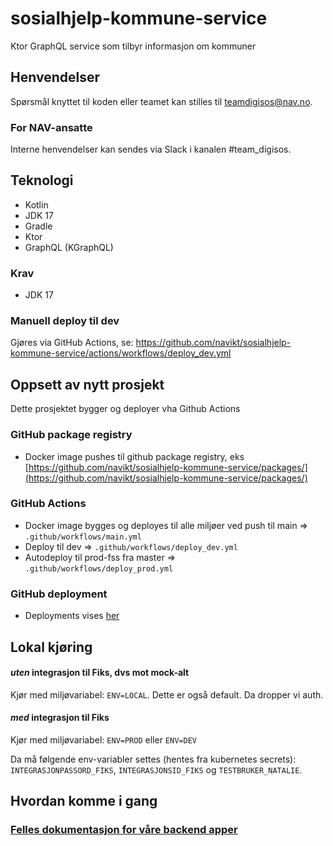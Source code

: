 # sosialhjelp-kommune-service
Ktor GraphQL service som tilbyr informasjon om kommuner

## Henvendelser
Spørsmål knyttet til koden eller teamet kan stilles til teamdigisos@nav.no.

### For NAV-ansatte
Interne henvendelser kan sendes via Slack i kanalen #team_digisos.

## Teknologi
* Kotlin
* JDK 17
* Gradle
* Ktor
* GraphQL (KGraphQL)

### Krav
- JDK 17

### Manuell deploy til dev
Gjøres via GitHub Actions, se: https://github.com/navikt/sosialhjelp-kommune-service/actions/workflows/deploy_dev.yml

## Oppsett av nytt prosjekt
Dette prosjektet bygger og deployer vha Github Actions

### GitHub package registry
- Docker image pushes til github package registry, eks [https://github.com/navikt/sosialhjelp-kommune-service/packages/](https://github.com/navikt/sosialhjelp-kommune-service/packages/)

### GitHub Actions
- Docker image bygges og deployes til alle miljøer ved push til main => `.github/workflows/main.yml`
- Deploy til dev => `.github/workflows/deploy_dev.yml`
- Autodeploy til prod-fss fra master => `.github/workflows/deploy_prod.yml`

### GitHub deployment
- Deployments vises [her](https://github.com/navikt/sosialhjelp-kommune-service/deployments)

## Lokal kjøring
#### *uten* integrasjon til Fiks, dvs mot mock-alt
Kjør med miljøvariabel: `ENV=LOCAL`. Dette er også default. Da dropper vi auth.
#### *med* integrasjon til Fiks
Kjør med miljøvariabel: `ENV=PROD` eller `ENV=DEV`

Da må følgende env-variabler settes (hentes fra kubernetes secrets): \
`INTEGRASJONPASSORD_FIKS`, `INTEGRASJONSID_FIKS` og `TESTBRUKER_NATALIE`.

## Hvordan komme i gang
### [Felles dokumentasjon for våre backend apper](https://github.com/navikt/digisos/blob/main/oppsett-devmiljo.md#backend-gradle)
